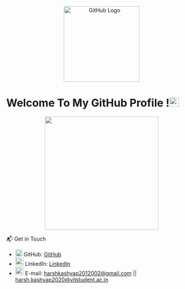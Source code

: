 <div align="center">
<img src="https://github.com/harsh-kashyap0201/harsh-kashyap0201/blob/main/github.gif" alt="GitHub Logo" width="200" height="200" />
</div>

<div>
<p><h1> Welcome To My GitHub Profile !<img src="https://media.giphy.com/media/hvRJCLFzcasrR4ia7z/giphy.gif" width="25px"></h1> </p>
</div>

<div align="center">
<img src="https://github.com/harsh-kashyap0201/harsh-kashyap0201/blob/main/Vanilla-1s-280px.gif" width="300px">
</div>

📬 Get in Touch

- <img src="https://media.giphy.com/media/CwTvSiWflgCGKgz5eb/giphy.gif" width="18"> GitHub: [GitHub](https://www.github.com/harsh-kashyap0201)
- <img src="https://media.giphy.com/media/HQTYdpx1yhxWpugAi2/giphy.gif" width="22"> LinkedIn: [LinkedIn](www.linkedin.com/in/harsh-kashyap-b8b584160)
- <img src="https://media.giphy.com/media/fYBttYPejVFv1tcJbz/giphy.gif" width="22"> E-mail: harshkashyap2012002@gmail.com || harsh.kashyap2020@vitstudent.ac.in
